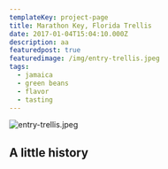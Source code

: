 ```yaml
---
templateKey: project-page
title: Marathon Key, Florida Trellis
date: 2017-01-04T15:04:10.000Z
description: aa
featuredpost: true
featuredimage: /img/entry-trellis.jpeg
tags:
  - jamaica
  - green beans
  - flavor
  - tasting
---
```

![entry-trellis.jpeg](/img/entry-trellis.jpeg)

## A little history

